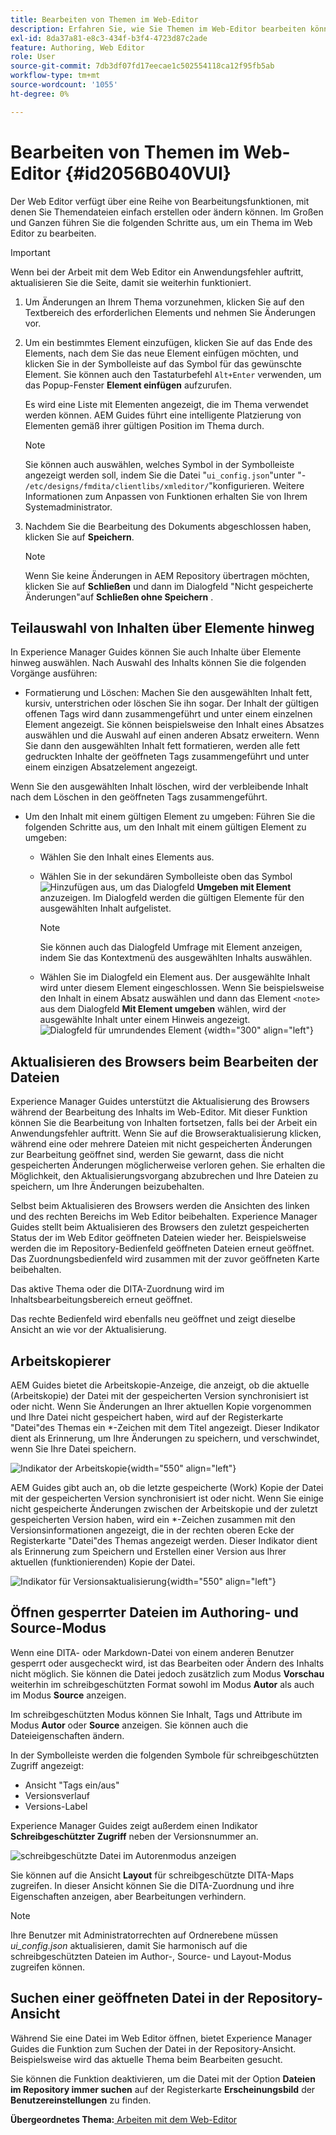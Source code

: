 ```yaml
---
title: Bearbeiten von Themen im Web-Editor
description: Erfahren Sie, wie Sie Themen im Web-Editor bearbeiten können. Machen Sie sich mit verschiedenen Bearbeitungsfunktionen vertraut, um Ihre Themendateien in AEM Guides zu ändern.
exl-id: 8da37a81-e8c3-434f-b3f4-4723d87c2ade
feature: Authoring, Web Editor
role: User
source-git-commit: 7db3df07fd17eecae1c502554118ca12f95fb5ab
workflow-type: tm+mt
source-wordcount: '1055'
ht-degree: 0%

---
```


# Bearbeiten von Themen im Web-Editor {#id2056B040VUI}

Der Web Editor verfügt über eine Reihe von Bearbeitungsfunktionen, mit denen Sie Themendateien einfach erstellen oder ändern können. Im Großen und Ganzen führen Sie die folgenden Schritte aus, um ein Thema im Web Editor zu bearbeiten.

>[!IMPORTANT]
>
> Wenn bei der Arbeit mit dem Web Editor ein Anwendungsfehler auftritt, aktualisieren Sie die Seite, damit sie weiterhin funktioniert.

1. Um Änderungen an Ihrem Thema vorzunehmen, klicken Sie auf den Textbereich des erforderlichen Elements und nehmen Sie Änderungen vor.

1. Um ein bestimmtes Element einzufügen, klicken Sie auf das Ende des Elements, nach dem Sie das neue Element einfügen möchten, und klicken Sie in der Symbolleiste auf das Symbol für das gewünschte Element. Sie können auch den Tastaturbefehl `Alt+Enter` verwenden, um das Popup-Fenster **Element einfügen** aufzurufen.

   Es wird eine Liste mit Elementen angezeigt, die im Thema verwendet werden können. AEM Guides führt eine intelligente Platzierung von Elementen gemäß ihrer gültigen Position im Thema durch.

   >[!NOTE]
   >
   > Sie können auch auswählen, welches Symbol in der Symbolleiste angezeigt werden soll, indem Sie die Datei &quot;`ui_config.json`&quot;unter &quot;- `/etc/designs/fmdita/clientlibs/xmleditor/`&quot;konfigurieren. Weitere Informationen zum Anpassen von Funktionen erhalten Sie von Ihrem Systemadministrator.

1. Nachdem Sie die Bearbeitung des Dokuments abgeschlossen haben, klicken Sie auf **Speichern**.

   >[!NOTE]
   >
   > Wenn Sie keine Änderungen in AEM Repository übertragen möchten, klicken Sie auf **Schließen** und dann im Dialogfeld &quot;Nicht gespeicherte Änderungen&quot;auf **Schließen ohne Speichern** .


## Teilauswahl von Inhalten über Elemente hinweg

In Experience Manager Guides können Sie auch Inhalte über Elemente hinweg auswählen. Nach Auswahl des Inhalts können Sie die folgenden Vorgänge ausführen:

- Formatierung und Löschen: Machen Sie den ausgewählten Inhalt fett, kursiv, unterstrichen oder löschen Sie ihn sogar. Der Inhalt der gültigen offenen Tags wird dann zusammengeführt und unter einem einzelnen Element angezeigt. Sie können beispielsweise den Inhalt eines Absatzes auswählen und die Auswahl auf einen anderen Absatz erweitern. Wenn Sie dann den ausgewählten Inhalt fett formatieren, werden alle fett gedruckten Inhalte der geöffneten Tags zusammengeführt und unter einem einzigen Absatzelement angezeigt.

Wenn Sie den ausgewählten Inhalt löschen, wird der verbleibende Inhalt nach dem Löschen in den geöffneten Tags zusammengeführt.

- Um den Inhalt mit einem gültigen Element zu umgeben: Führen Sie die folgenden Schritte aus, um den Inhalt mit einem gültigen Element zu umgeben:

   - Wählen Sie den Inhalt eines Elements aus.
   - Wählen Sie in der sekundären Symbolleiste oben das Symbol ![Hinzufügen](images/Add_icon.svg) aus, um das Dialogfeld **Umgeben mit Element** anzuzeigen. Im Dialogfeld werden die gültigen Elemente für den ausgewählten Inhalt aufgelistet.
     >[!NOTE]
     >
     > Sie können auch das Dialogfeld Umfrage mit Element anzeigen, indem Sie das Kontextmenü des ausgewählten Inhalts auswählen.

   - Wählen Sie im Dialogfeld ein Element aus. Der ausgewählte Inhalt wird unter diesem Element eingeschlossen. Wenn Sie beispielsweise den Inhalt in einem Absatz auswählen und dann das Element `<note>` aus dem Dialogfeld **Mit Element umgeben** wählen, wird der ausgewählte Inhalt unter einem Hinweis angezeigt.\
     ![Dialogfeld für umrundendes Element](./images/surround-element.png) {width="300" align="left"}

## Aktualisieren des Browsers beim Bearbeiten der Dateien

Experience Manager Guides unterstützt die Aktualisierung des Browsers während der Bearbeitung des Inhalts im Web-Editor. Mit dieser Funktion können Sie die Bearbeitung von Inhalten fortsetzen, falls bei der Arbeit ein Anwendungsfehler auftritt. Wenn Sie auf die Browseraktualisierung klicken, während eine oder mehrere Dateien mit nicht gespeicherten Änderungen zur Bearbeitung geöffnet sind, werden Sie gewarnt, dass die nicht gespeicherten Änderungen möglicherweise verloren gehen. Sie erhalten die Möglichkeit, den Aktualisierungsvorgang abzubrechen und Ihre Dateien zu speichern, um Ihre Änderungen beizubehalten.

Selbst beim Aktualisieren des Browsers werden die Ansichten des linken und des rechten Bereichs im Web Editor beibehalten. Experience Manager Guides stellt beim Aktualisieren des Browsers den zuletzt gespeicherten Status der im Web Editor geöffneten Dateien wieder her. Beispielsweise werden die im Repository-Bedienfeld geöffneten Dateien erneut geöffnet. Das Zuordnungsbedienfeld wird zusammen mit der zuvor geöffneten Karte beibehalten.

Das aktive Thema oder die DITA-Zuordnung wird im Inhaltsbearbeitungsbereich erneut geöffnet.

Das rechte Bedienfeld wird ebenfalls neu geöffnet und zeigt dieselbe Ansicht an wie vor der Aktualisierung.

## Arbeitskopierer

AEM Guides bietet die Arbeitskopie-Anzeige, die anzeigt, ob die aktuelle \(Arbeitskopie\) der Datei mit der gespeicherten Version synchronisiert ist oder nicht. Wenn Sie Änderungen an Ihrer aktuellen Kopie vorgenommen und Ihre Datei nicht gespeichert haben, wird auf der Registerkarte &quot;Datei&quot;des Themas ein \*-Zeichen mit dem Titel angezeigt. Dieser Indikator dient als Erinnerung, um Ihre Änderungen zu speichern, und verschwindet, wenn Sie Ihre Datei speichern.

![Indikator der Arbeitskopie](images/working-copy-text-update-indicator.png){width="550" align="left"}

AEM Guides gibt auch an, ob die letzte gespeicherte \(Work\) Kopie der Datei mit der gespeicherten Version synchronisiert ist oder nicht. Wenn Sie einige nicht gespeicherte Änderungen zwischen der Arbeitskopie und der zuletzt gespeicherten Version haben, wird ein \*-Zeichen zusammen mit den Versionsinformationen angezeigt, die in der rechten oberen Ecke der Registerkarte &quot;Datei&quot;des Themas angezeigt werden. Dieser Indikator dient als Erinnerung zum Speichern und Erstellen einer Version aus Ihrer aktuellen \(funktionierenden\) Kopie der Datei.

![Indikator für Versionsaktualisierung](images/version-update-indicator.png){width="550" align="left"}


## Öffnen gesperrter Dateien im Authoring- und Source-Modus

Wenn eine DITA- oder Markdown-Datei von einem anderen Benutzer gesperrt oder ausgecheckt wird, ist das Bearbeiten oder Ändern des Inhalts nicht möglich. Sie können die Datei jedoch zusätzlich zum Modus **Vorschau** weiterhin im schreibgeschützten Format sowohl im Modus **Autor** als auch im Modus **Source** anzeigen.

Im schreibgeschützten Modus können Sie Inhalt, Tags und Attribute im Modus **Autor** oder **Source** anzeigen. Sie können auch die Dateieigenschaften ändern.

In der Symbolleiste werden die folgenden Symbole für schreibgeschützten Zugriff angezeigt:

- Ansicht &quot;Tags ein/aus&quot;
- Versionsverlauf
- Versions-Label

Experience Manager Guides zeigt außerdem einen Indikator **Schreibgeschützter Zugriff** neben der Versionsnummer an.

![schreibgeschützte Datei im Autorenmodus anzeigen](images/locked-file-editor.png)

Sie können auf die Ansicht **Layout** für schreibgeschützte DITA-Maps zugreifen. In dieser Ansicht können Sie die DITA-Zuordnung und ihre Eigenschaften anzeigen, aber Bearbeitungen verhindern.

>[!NOTE]
>
> Ihre Benutzer mit Administratorrechten auf Ordnerebene müssen *ui_config.json* aktualisieren, damit Sie harmonisch auf die schreibgeschützten Dateien im Author-, Source- und Layout-Modus zugreifen können.

## Suchen einer geöffneten Datei in der Repository-Ansicht

Während Sie eine Datei im Web Editor öffnen, bietet Experience Manager Guides die Funktion zum Suchen der Datei in der Repository-Ansicht. Beispielsweise wird das aktuelle Thema beim Bearbeiten gesucht.

Sie können die Funktion deaktivieren, um die Datei mit der Option **Dateien im Repository immer suchen** auf der Registerkarte **Erscheinungsbild** der **Benutzereinstellungen** zu finden.


**Übergeordnetes Thema:**[ Arbeiten mit dem Web-Editor](web-editor.md)
